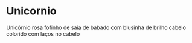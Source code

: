 # Unicornio
Unicórnio rosa fofinho de saia de babado com blusinha de brilho cabelo colorido com laços no cabelo
